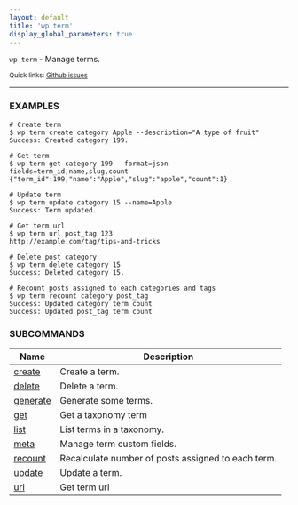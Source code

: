 ```yaml
---
layout: default
title: 'wp term'
display_global_parameters: true
---
```


`wp term` - Manage terms.

<small>Quick links: <a href="https://github.com/wp-cli/wp-cli/issues?q=is%3Aopen+label%3Acommand%3Aterm+sort%3Aupdated-desc">Github issues</a></small>

<hr />

### EXAMPLES

    # Create term
    $ wp term create category Apple --description="A type of fruit"
    Success: Created category 199.

    # Get term
    $ wp term get category 199 --format=json --fields=term_id,name,slug,count
    {"term_id":199,"name":"Apple","slug":"apple","count":1}

    # Update term
    $ wp term update category 15 --name=Apple
    Success: Term updated.

    # Get term url
    $ wp term url post_tag 123
    http://example.com/tag/tips-and-tricks

    # Delete post category
    $ wp term delete category 15
    Success: Deleted category 15.

    # Recount posts assigned to each categories and tags
    $ wp term recount category post_tag
    Success: Updated category term count
    Success: Updated post_tag term count



### SUBCOMMANDS

<table>
	<thead>
	<tr>
		<th>Name</th>
		<th>Description</th>
	</tr>
	</thead>
	<tbody>
		<tr>
			<td><a href="/commands/term/create/">create</a></td>
			<td>Create a term.</td>
		</tr>
		<tr>
			<td><a href="/commands/term/delete/">delete</a></td>
			<td>Delete a term.</td>
		</tr>
		<tr>
			<td><a href="/commands/term/generate/">generate</a></td>
			<td>Generate some terms.</td>
		</tr>
		<tr>
			<td><a href="/commands/term/get/">get</a></td>
			<td>Get a taxonomy term</td>
		</tr>
		<tr>
			<td><a href="/commands/term/list/">list</a></td>
			<td>List terms in a taxonomy.</td>
		</tr>
		<tr>
			<td><a href="/commands/term/meta/">meta</a></td>
			<td>Manage term custom fields.</td>
		</tr>
		<tr>
			<td><a href="/commands/term/recount/">recount</a></td>
			<td>Recalculate number of posts assigned to each term.</td>
		</tr>
		<tr>
			<td><a href="/commands/term/update/">update</a></td>
			<td>Update a term.</td>
		</tr>
		<tr>
			<td><a href="/commands/term/url/">url</a></td>
			<td>Get term url</td>
		</tr>
	</tbody>
</table>
